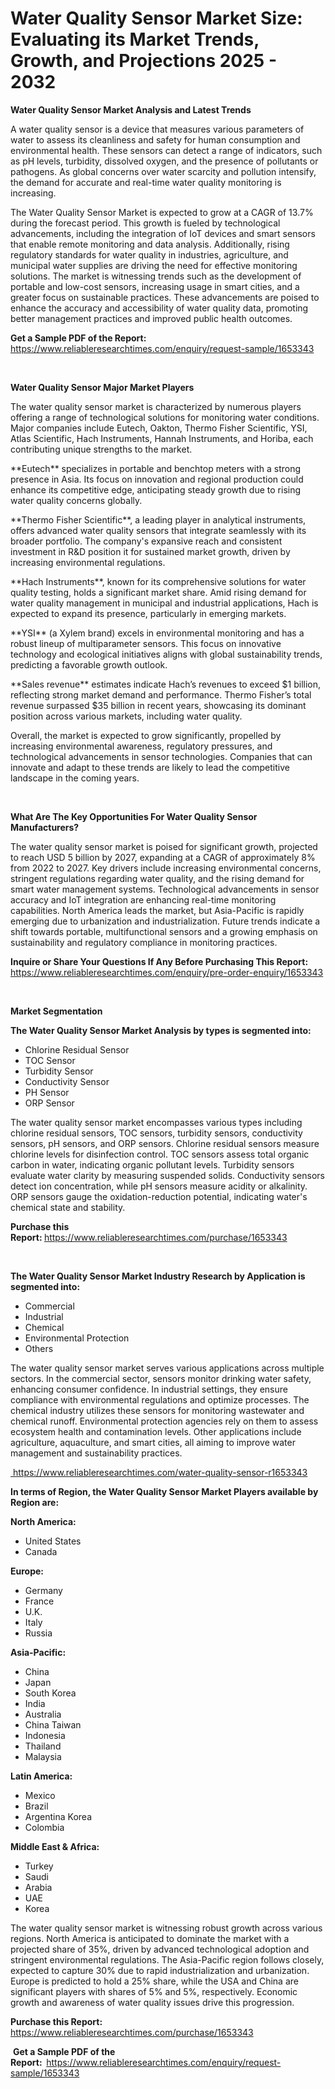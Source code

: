 <p><h1>Water Quality Sensor Market Size: Evaluating its Market Trends, Growth, and Projections 2025 - 2032</h1></p><p><strong>Water Quality Sensor Market Analysis and Latest Trends</strong></p>
<p><p>A water quality sensor is a device that measures various parameters of water to assess its cleanliness and safety for human consumption and environmental health. These sensors can detect a range of indicators, such as pH levels, turbidity, dissolved oxygen, and the presence of pollutants or pathogens. As global concerns over water scarcity and pollution intensify, the demand for accurate and real-time water quality monitoring is increasing.</p><p>The Water Quality Sensor Market is expected to grow at a CAGR of 13.7% during the forecast period. This growth is fueled by technological advancements, including the integration of IoT devices and smart sensors that enable remote monitoring and data analysis. Additionally, rising regulatory standards for water quality in industries, agriculture, and municipal water supplies are driving the need for effective monitoring solutions. The market is witnessing trends such as the development of portable and low-cost sensors, increasing usage in smart cities, and a greater focus on sustainable practices. These advancements are poised to enhance the accuracy and accessibility of water quality data, promoting better management practices and improved public health outcomes.</p></p>
<p><strong>Get a Sample PDF of the Report:&nbsp;</strong> <a href="https://www.reliableresearchtimes.com/enquiry/request-sample/1653343?utm_campaign=2203&utm_medium=2&utm_source=Github&utm_content=ia&utm_term=16042025&utm_id=water-quality-sensor">https://www.reliableresearchtimes.com/enquiry/request-sample/1653343</a></p>
<p>&nbsp;</p>
<p><strong>Water Quality Sensor Major Market Players</strong></p>
<p><p>The water quality sensor market is characterized by numerous players offering a range of technological solutions for monitoring water conditions. Major companies include Eutech, Oakton, Thermo Fisher Scientific, YSI, Atlas Scientific, Hach Instruments, Hannah Instruments, and Horiba, each contributing unique strengths to the market.</p><p>**Eutech** specializes in portable and benchtop meters with a strong presence in Asia. Its focus on innovation and regional production could enhance its competitive edge, anticipating steady growth due to rising water quality concerns globally.</p><p>**Thermo Fisher Scientific**, a leading player in analytical instruments, offers advanced water quality sensors that integrate seamlessly with its broader portfolio. The company's expansive reach and consistent investment in R&D position it for sustained market growth, driven by increasing environmental regulations.</p><p>**Hach Instruments**, known for its comprehensive solutions for water quality testing, holds a significant market share. Amid rising demand for water quality management in municipal and industrial applications, Hach is expected to expand its presence, particularly in emerging markets.</p><p>**YSI** (a Xylem brand) excels in environmental monitoring and has a robust lineup of multiparameter sensors. This focus on innovative technology and ecological initiatives aligns with global sustainability trends, predicting a favorable growth outlook.</p><p>**Sales revenue** estimates indicate Hach’s revenues to exceed $1 billion, reflecting strong market demand and performance. Thermo Fisher’s total revenue surpassed $35 billion in recent years, showcasing its dominant position across various markets, including water quality. </p><p>Overall, the market is expected to grow significantly, propelled by increasing environmental awareness, regulatory pressures, and technological advancements in sensor technologies. Companies that can innovate and adapt to these trends are likely to lead the competitive landscape in the coming years.</p></p>
<p>&nbsp;</p>
<p><strong>What Are The Key Opportunities For Water Quality Sensor Manufacturers?</strong></p>
<p><p>The water quality sensor market is poised for significant growth, projected to reach USD 5 billion by 2027, expanding at a CAGR of approximately 8% from 2022 to 2027. Key drivers include increasing environmental concerns, stringent regulations regarding water quality, and the rising demand for smart water management systems. Technological advancements in sensor accuracy and IoT integration are enhancing real-time monitoring capabilities. North America leads the market, but Asia-Pacific is rapidly emerging due to urbanization and industrialization. Future trends indicate a shift towards portable, multifunctional sensors and a growing emphasis on sustainability and regulatory compliance in monitoring practices.</p></p>
<p><strong>Inquire or Share Your Questions If Any Before Purchasing This Report:</strong> <a href="https://www.reliableresearchtimes.com/enquiry/pre-order-enquiry/1653343?utm_campaign=2203&utm_medium=2&utm_source=Github&utm_content=ia&utm_term=16042025&utm_id=water-quality-sensor">https://www.reliableresearchtimes.com/enquiry/pre-order-enquiry/1653343</a></p>
<p>&nbsp;</p>
<p><strong>Market Segmentation</strong></p>
<p><strong>The Water Quality Sensor Market Analysis by types is segmented into:</strong></p>
<p><ul><li>Chlorine Residual Sensor</li><li>TOC Sensor</li><li>Turbidity Sensor</li><li>Conductivity Sensor</li><li>PH Sensor</li><li>ORP Sensor</li></ul></p>
<p><p>The water quality sensor market encompasses various types including chlorine residual sensors, TOC sensors, turbidity sensors, conductivity sensors, pH sensors, and ORP sensors. Chlorine residual sensors measure chlorine levels for disinfection control. TOC sensors assess total organic carbon in water, indicating organic pollutant levels. Turbidity sensors evaluate water clarity by measuring suspended solids. Conductivity sensors detect ion concentration, while pH sensors measure acidity or alkalinity. ORP sensors gauge the oxidation-reduction potential, indicating water's chemical state and stability.</p></p>
<p><strong>Purchase this Report:&nbsp;</strong><a href="https://www.reliableresearchtimes.com/purchase/1653343?utm_campaign=2203&utm_medium=2&utm_source=Github&utm_content=ia&utm_term=16042025&utm_id=water-quality-sensor">https://www.reliableresearchtimes.com/purchase/1653343</a></p>
<p>&nbsp;</p>
<p><strong>The Water Quality Sensor Market Industry Research by Application is segmented into:</strong></p>
<p><ul><li>Commercial</li><li>Industrial</li><li>Chemical</li><li>Environmental Protection</li><li>Others</li></ul></p>
<p><p>The water quality sensor market serves various applications across multiple sectors. In the commercial sector, sensors monitor drinking water safety, enhancing consumer confidence. In industrial settings, they ensure compliance with environmental regulations and optimize processes. The chemical industry utilizes these sensors for monitoring wastewater and chemical runoff. Environmental protection agencies rely on them to assess ecosystem health and contamination levels. Other applications include agriculture, aquaculture, and smart cities, all aiming to improve water management and sustainability practices.</p></p>
<p><a href="https://www.reliableresearchtimes.com/water-quality-sensor-r1653343?utm_campaign=2203&utm_medium=2&utm_source=Github&utm_content=ia&utm_term=16042025&utm_id=water-quality-sensor">&nbsp;https://www.reliableresearchtimes.com/water-quality-sensor-r1653343</a></p>
<p><strong>In terms of Region, the Water Quality Sensor Market Players available by Region are:</strong></p>
<p>
    <p> <strong> North America: </strong>
        <ul>
            <li>United States</li>
            <li>Canada</li>
        </ul>
        </p> 
    <p> <strong> Europe: </strong>
        <ul>
            <li>Germany</li>
            <li>France</li>
            <li>U.K.</li>
            <li>Italy</li>
            <li>Russia</li>
        </ul>
        </p> 
    <p> <strong> Asia-Pacific: </strong>
        <ul>
            <li>China</li>
            <li>Japan</li>
            <li>South Korea</li>
            <li>India</li>
            <li>Australia</li>
            <li>China Taiwan</li>
            <li>Indonesia</li>
            <li>Thailand</li>
            <li>Malaysia</li>
        </ul>
        </p> 
    <p> <strong> Latin America: </strong>
        <ul>
            <li>Mexico</li>
            <li>Brazil</li>
            <li>Argentina Korea</li>
            <li>Colombia</li>
        </ul>
        </p> 
    <p> <strong> Middle East & Africa: </strong>
        <ul>
            <li>Turkey</li>
            <li>Saudi</li>
            <li>Arabia</li>
            <li>UAE</li>
            <li>Korea</li>
        </ul>
    </p>
    </p>
<p><p>The water quality sensor market is witnessing robust growth across various regions. North America is anticipated to dominate the market with a projected share of 35%, driven by advanced technological adoption and stringent environmental regulations. The Asia-Pacific region follows closely, expected to capture 30% due to rapid industrialization and urbanization. Europe is predicted to hold a 25% share, while the USA and China are significant players with shares of 5% and 5%, respectively. Economic growth and awareness of water quality issues drive this progression.</p></p>
<p><strong>Purchase this Report: </strong><a href="https://www.reliableresearchtimes.com/purchase/1653343?utm_campaign=2203&utm_medium=2&utm_source=Github&utm_content=ia&utm_term=16042025&utm_id=water-quality-sensor">https://www.reliableresearchtimes.com/purchase/1653343</a></p>
<p>&nbsp;<strong>Get a Sample PDF of the Report:&nbsp;&nbsp;</strong><a href="https://www.reliableresearchtimes.com/enquiry/request-sample/1653343?utm_campaign=2203&utm_medium=2&utm_source=Github&utm_content=ia&utm_term=16042025&utm_id=water-quality-sensor">https://www.reliableresearchtimes.com/enquiry/request-sample/1653343</a></p>
<p><strong></strong></p>
<p><p></p><p></p><p></p></p>